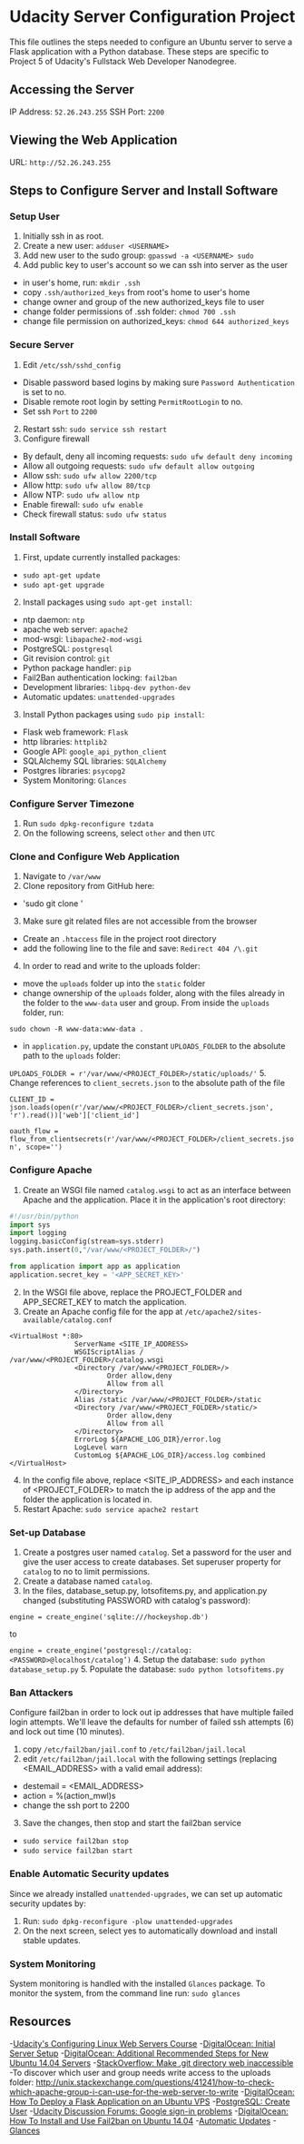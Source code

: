 # Udacity Server Configuration Project
This file outlines the steps needed to configure an Ubuntu server to serve a Flask application with a Python database. These steps are specific to Project 5 of Udacity's Fullstack Web Developer Nanodegree.

## Accessing the Server
IP Address: `52.26.243.255`
SSH Port: `2200`

## Viewing the Web Application
URL: `http://52.26.243.255`

## Steps to Configure Server and Install Software

### Setup User
1. Initially ssh in as root.
2. Create a new user: `adduser <USERNAME>`
3. Add new user to the sudo group: `gpasswd -a <USERNAME> sudo`
4. Add public key to user's account so we can ssh into server as the user
  - in user's home, run: `mkdir .ssh`
  - copy `.ssh/authorized_keys` from root's home to user's home
  - change owner and group of the new authorized_keys file to user
  - change folder permissions of .ssh folder: `chmod 700 .ssh`
  - change file permission on authorized_keys: `chmod 644 authorized_keys`

### Secure Server
1. Edit `/etc/ssh/sshd_config`
  - Disable password based logins by making sure `Password Authentication` is set to no.
  - Disable remote root login by setting `PermitRootLogin` to no.
  - Set ssh `Port` to `2200`
2. Restart ssh: `sudo service ssh restart`
3. Configure firewall
  - By default, deny all incoming requests: `sudo ufw default deny incoming`
  - Allow all outgoing requests: `sudo ufw default allow outgoing`
  - Allow ssh: `sudo ufw allow 2200/tcp`
  - Allow http: `sudo ufw allow 80/tcp`
  - Allow NTP: `sudo ufw allow ntp`
  - Enable firewall: `sudo ufw enable`
  - Check firewall status: `sudo ufw status`

### Install Software
1. First, update currently installed packages:
  - `sudo apt-get update`
  - `sudo apt-get upgrade`
2. Install packages using `sudo apt-get install`:
  - ntp daemon: `ntp`
  - apache web server: `apache2`
  - mod-wsgi: `libapache2-mod-wsgi`
  - PostgreSQL: `postgresql`
  - Git revision control: `git`
  - Python package handler: `pip`
  - Fail2Ban authentication locking: `fail2ban`
  - Development libraries: `libpq-dev python-dev`
  - Automatic updates: `unattended-upgrades`
3. Install Python packages using `sudo pip install`:
  - Flask web framework: `Flask`
  - http libraries: `httplib2`
  - Google API: `google_api_python_client`
  - SQLAlchemy SQL libraries: `SQLAlchemy`
  - Postgres libraries: `psycopg2`
  - System Monitoring: `Glances`

### Configure Server Timezone
1. Run `sudo dpkg-reconfigure tzdata`
2. On the following screens, select `other` and then `UTC`

### Clone and Configure Web Application
1. Navigate to `/var/www`
2. Clone repository from GitHub here:
  - 'sudo git clone <REPOSITORY URL>'
3. Make sure git related files are not accessible from the browser
  - Create an `.htaccess` file in the project root directory
  - add the following line to the file and save: `Redirect 404 /\.git`
4. In order to read and write to the uploads folder:
  - move the `uploads` folder up into the `static` folder
  - change ownership of the `uploads` folder, along with the files already in the folder to the `www-data` user and group. From inside the `uploads` folder, run:

  `sudo chown -R www-data:www-data .`
  - in `application.py`, update the constant `UPLOADS_FOLDER` to the absolute path to the `uploads` folder:

  `UPLOADS_FOLDER = r'/var/www/<PROJECT_FOLDER>/static/uploads/'`
5. Change references to `client_secrets.json` to the absolute path of the file

  `CLIENT_ID = json.loads(open(r'/var/www/<PROJECT_FOLDER>/client_secrets.json', 'r').read())['web']['client_id']`

  `oauth_flow = flow_from_clientsecrets(r'/var/www/<PROJECT_FOLDER>/client_secrets.json', scope='')`

### Configure Apache
1. Create an WSGI file named `catalog.wsgi` to act as an interface between Apache and the application. Place it in the application's root directory:

  ```python
  #!/usr/bin/python
  import sys
  import logging
  logging.basicConfig(stream=sys.stderr)
  sys.path.insert(0,"/var/www/<PROJECT_FOLDER>/")

  from application import app as application
  application.secret_key = '<APP_SECRET_KEY>'
  ```
2. In the WSGI file above, replace the PROJECT_FOLDER and APP_SECRET_KEY to match the application.
3. Create an Apache config file for the app at `/etc/apache2/sites-available/catalog.conf`

  ```
  <VirtualHost *:80>
                  ServerName <SITE_IP_ADDRESS>
                  WSGIScriptAlias / /var/www/<PROJECT_FOLDER>/catalog.wsgi
                  <Directory /var/www/<PROJECT_FOLDER>/>
                          Order allow,deny
                          Allow from all
                  </Directory>
                  Alias /static /var/www/<PROJECT_FOLDER>/static
                  <Directory /var/www/<PROJECT_FOLDER>/static/>
                          Order allow,deny
                          Allow from all
                  </Directory>
                  ErrorLog ${APACHE_LOG_DIR}/error.log
                  LogLevel warn
                  CustomLog ${APACHE_LOG_DIR}/access.log combined
  </VirtualHost>
  ```
4. In the config file above, replace <SITE_IP_ADDRESS> and each instance of <PROJECT_FOLDER> to match the ip address of the app and the folder the application is located in.
5. Restart Apache: `sudo service apache2 restart`

### Set-up Database
1. Create a postgres user named `catalog`. Set a password for the user and give the user access to create databases. Set superuser property for `catalog` to no to limit permissions.
2. Create a database named `catalog`.
3. In the files, database_setup.py, lotsofitems.py, and application.py changed (substituting PASSWORD with catalog's password):

  `engine = create_engine('sqlite:///hockeyshop.db')`

  to

  `engine = create_engine(‘postgresql://catalog:<PASSWORD>@localhost/catalog’)`
4. Setup the database: `sudo python database_setup.py`
5. Populate the database: `sudo python lotsofitems.py`

### Ban Attackers
Configure fail2ban in order to lock out ip addresses that have multiple failed login attempts. We'll leave the defaults for number of failed ssh attempts (6) and lock out time (10 minutes).
1. copy `/etc/fail2ban/jail.conf` to `/etc/fail2ban/jail.local`
2. edit `/etc/fail2ban/jail.local` with the following settings (replacing <EMAIL_ADDRESS> with a valid email address):
  - destemail = <EMAIL_ADDRESS>
  - action = %(action_mwl)s
  - change the ssh port to 2200
3. Save the changes, then stop and start the fail2ban service
  - `sudo service fail2ban stop`
  - `sudo service fail2ban start`

### Enable Automatic Security updates
Since we already installed `unattended-upgrades`, we can set up automatic security updates by:
1. Run: `sudo dpkg-reconfigure -plow unattended-upgrades`
2. On the next screen, select yes to automatically download and install stable updates.

### System Monitoring
System monitoring is handled with the installed `Glances` package. To monitor the system, from the command line run: `sudo glances`

## Resources
-[Udacity's Configuring Linux Web Servers Course](https://www.udacity.com/course/configuring-linux-web-servers--ud299)
-[DigitalOcean: Initial Server Setup](https://www.digitalocean.com/community/tutorials/initial-server-setup-with-ubuntu-14-04)
-[DigitalOcean: Additional Recommended Steps for New Ubuntu 14.04 Servers](https://www.digitalocean.com/community/tutorials/additional-recommended-steps-for-new-ubuntu-14-04-servers)
-[StackOverflow: Make .git directory web inaccessible](http://stackoverflow.com/questions/6142437/make-git-directory-web-inaccessible)
-To discover which user and group needs write access to the uploads folder: http://unix.stackexchange.com/questions/41241/how-to-check-which-apache-group-i-can-use-for-the-web-server-to-write
-[DigitalOcean: How To Deploy a Flask Application on an Ubuntu VPS](https://www.digitalocean.com/community/tutorials/how-to-deploy-a-flask-application-on-an-ubuntu-vps)
-[PostgreSQL: Create User](http://www.postgresql.org/docs/9.1/static/app-createuser.html)
-[Udacity Discussion Forums: Google sign-in problems](https://discussions.udacity.com/t/google-sign-in-problems/28191)
-[DigitalOcean: How To Install and Use Fail2ban on Ubuntu 14.04](https://www.digitalocean.com/community/tutorials/how-to-install-and-use-fail2ban-on-ubuntu-14-04)
-[Automatic Updates](https://help.ubuntu.com/lts/serverguide/automatic-updates.html)
-[Glances](https://pypi.python.org/pypi/Glances)
